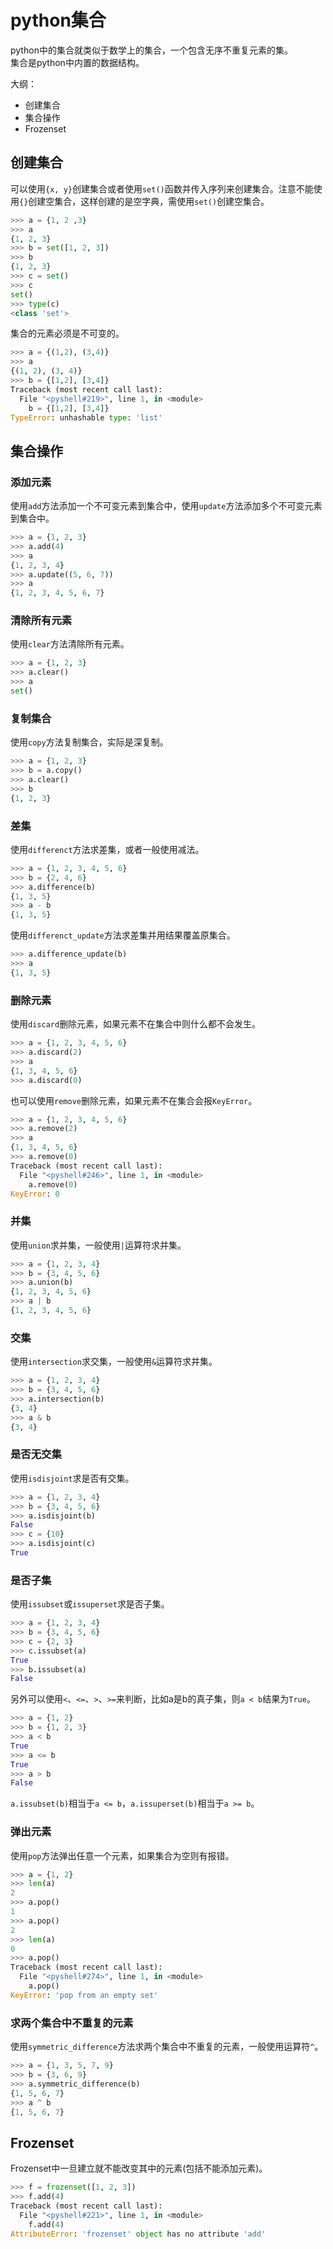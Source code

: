 # python集合
python中的集合就类似于数学上的集合，一个包含无序不重复元素的集。  
集合是python中内置的数据结构。  

大纲：
* 创建集合
* 集合操作
* Frozenset

## 创建集合
可以使用`{x, y}`创建集合或者使用`set()`函数并传入序列来创建集合。注意不能使用`{}`创建空集合，这样创建的是空字典，需使用`set()`创建空集合。  

```python
>>> a = {1, 2 ,3}
>>> a
{1, 2, 3}
>>> b = set([1, 2, 3])
>>> b
{1, 2, 3}
>>> c = set()
>>> c
set()
>>> type(c)
<class 'set'>
```

集合的元素必须是不可变的。  
```python
>>> a = {(1,2), (3,4)}
>>> a
{(1, 2), (3, 4)}
>>> b = {[1,2], [3,4]}
Traceback (most recent call last):
  File "<pyshell#219>", line 1, in <module>
    b = {[1,2], [3,4]}
TypeError: unhashable type: 'list'
```

## 集合操作
### 添加元素
使用`add`方法添加一个不可变元素到集合中，使用`update`方法添加多个不可变元素到集合中。  
```python
>>> a = {1, 2, 3}
>>> a.add(4)
>>> a
{1, 2, 3, 4}
>>> a.update((5, 6, 7))
>>> a
{1, 2, 3, 4, 5, 6, 7}
```

### 清除所有元素
使用`clear`方法清除所有元素。  
```python
>>> a = {1, 2, 3}
>>> a.clear()
>>> a
set()
```

### 复制集合
使用`copy`方法复制集合，实际是深复制。  
```python
>>> a = {1, 2, 3}
>>> b = a.copy()
>>> a.clear()
>>> b
{1, 2, 3}
```

### 差集
使用`differenct`方法求差集，或者一般使用减法。  
```python
>>> a = {1, 2, 3, 4, 5, 6}
>>> b = {2, 4, 6}
>>> a.difference(b)
{1, 3, 5}
>>> a - b
{1, 3, 5}
```

使用`differenct_update`方法求差集并用结果覆盖原集合。  
```python
>>> a.difference_update(b)
>>> a
{1, 3, 5}
```

### 删除元素
使用`discard`删除元素，如果元素不在集合中则什么都不会发生。  
```python
>>> a = {1, 2, 3, 4, 5, 6}
>>> a.discard(2)
>>> a
{1, 3, 4, 5, 6}
>>> a.discard(0)
```
也可以使用`remove`删除元素，如果元素不在集合会报`KeyError`。
```python
>>> a = {1, 2, 3, 4, 5, 6}
>>> a.remove(2)
>>> a
{1, 3, 4, 5, 6}
>>> a.remove(0)
Traceback (most recent call last):
  File "<pyshell#246>", line 1, in <module>
    a.remove(0)
KeyError: 0
```

### 并集
使用`union`求并集，一般使用`|`运算符求并集。  
```python
>>> a = {1, 2, 3, 4}
>>> b = {3, 4, 5, 6}
>>> a.union(b)
{1, 2, 3, 4, 5, 6}
>>> a | b
{1, 2, 3, 4, 5, 6}
```

### 交集
使用`intersection`求交集，一般使用`&`运算符求并集。  
```python
>>> a = {1, 2, 3, 4}
>>> b = {3, 4, 5, 6}
>>> a.intersection(b)
{3, 4}
>>> a & b
{3, 4}
```

### 是否无交集
使用`isdisjoint`求是否有交集。  
```python
>>> a = {1, 2, 3, 4}
>>> b = {3, 4, 5, 6}
>>> a.isdisjoint(b)
False
>>> c = {10}
>>> a.isdisjoint(c)
True
```

### 是否子集
使用`issubset`或`issuperset`求是否子集。  
```python
>>> a = {1, 2, 3, 4}
>>> b = {3, 4, 5, 6}
>>> c = {2, 3}
>>> c.issubset(a)
True
>>> b.issubset(a)
False
```
另外可以使用`<`、`<=`、`>`、`>=`来判断，比如a是b的真子集，则`a < b`结果为`True`。  
```python
>>> a = {1, 2}
>>> b = {1, 2, 3}
>>> a < b
True
>>> a <= b
True
>>> a > b
False
```

`a.issubset(b)`相当于`a <= b`，`a.issuperset(b)`相当于`a >= b`。  

### 弹出元素
使用`pop`方法弹出任意一个元素，如果集合为空则有报错。  
```python
>>> a = {1, 2}
>>> len(a)
2
>>> a.pop()
1
>>> a.pop()
2
>>> len(a)
0
>>> a.pop()
Traceback (most recent call last):
  File "<pyshell#274>", line 1, in <module>
    a.pop()
KeyError: 'pop from an empty set'
```

### 求两个集合中不重复的元素
使用`symmetric_difference`方法求两个集合中不重复的元素，一般使用运算符`^`。  
```python
>>> a = {1, 3, 5, 7, 9}
>>> b = {3, 6, 9}
>>> a.symmetric_difference(b)
{1, 5, 6, 7}
>>> a ^ b
{1, 5, 6, 7}
```

## Frozenset
Frozenset中一旦建立就不能改变其中的元素(包括不能添加元素)。  
```python
>>> f = frozenset([1, 2, 3])
>>> f.add(4)
Traceback (most recent call last):
  File "<pyshell#221>", line 1, in <module>
    f.add(4)
AttributeError: 'frozenset' object has no attribute 'add'
```
